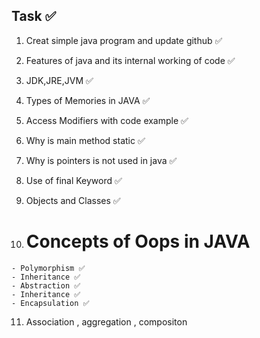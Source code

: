 ## Task ✅
1. Creat simple java program  and update github  ✅

2. Features of java and its internal working of code  ✅

3. JDK,JRE,JVM ✅

4. Types of Memories in JAVA ✅

5. Access Modifiers with code example ✅

6. Why is main method static ✅

7. Why is pointers is not used in java ✅

8. Use of final Keyword ✅

9. Objects and Classes  ✅

10.  # Concepts of Oops in JAVA
    - Polymorphism ✅
    - Inheritance ✅
    - Abstraction ✅
    - Inheritance ✅
    - Encapsulation ✅
    
11. Association , aggregation , compositon




